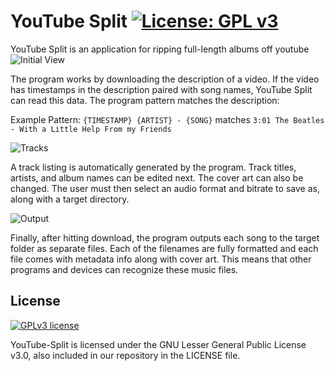 # YouTube Split [![License: GPL v3](https://img.shields.io/badge/License-GPLv3-blue.svg)](https://www.gnu.org/licenses/gpl-3.0)
YouTube Split is an application for ripping full-length albums off youtube
![Initial View](https://i.imgur.com/CEY0Jkp.png)

The program works by downloading the description of a video.
If the video has timestamps in the description paired with song names, YouTube Split can read this data.
The program pattern matches the description:

Example Pattern:
```{TIMESTAMP} {ARTIST} - {SONG}``` matches ```3:01 The Beatles - With a Little Help From my Friends```


![Tracks](https://i.imgur.com/0r2Gfn5.png)

A track listing is automatically generated by the program. Track titles, artists, and album names can be edited next.
The cover art can also be changed. The user must then select an audio format and bitrate to save as, along with a target directory.

![Output](https://i.imgur.com/rZX9ZHj.png)

Finally, after hitting download, the program outputs each song to the target folder as separate files. 
Each of the filenames are fully formatted and each file comes with metadata info along with cover art.
This means that other programs and devices can recognize these music files.

## License

[![GPLv3 license](https://www.gnu.org/graphics/gplv3-with-text-136x68.png)](https://www.gnu.org/licenses/gpl-3.0)

YouTube-Split is licensed under the GNU Lesser General Public License v3.0, also included in our repository in the LICENSE file.
